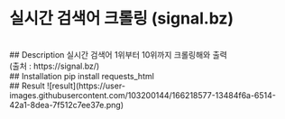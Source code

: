 # 실시간 검색어 크롤링 (signal.bz)
<br>
## Description
실시간 검색어 1위부터 10위까지 크롤링해와 출력<br>
(출처 : https://signal.bz/)
<br>
## Installation
pip install requests_html
<br>
## Result
![result](https://user-images.githubusercontent.com/103200144/166218577-13484f6a-6514-42a1-8dea-7f512c7ee37e.png)
